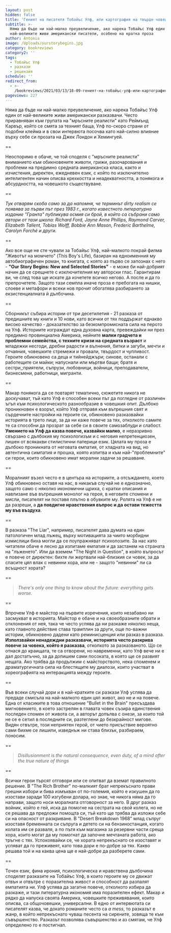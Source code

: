```yaml
---
layout: post
hidden: false
title: 'Геният на писателя Тобайъс Улф, или картография на твърде човешкото'
subtitle: >-
  Няма да бъде ни най-малко преувеличение, ако нарека Тобайъс Улф един от
  най-великите живи американски писатели, особено на кратка проза
author: Antonia
image: /Uploads/ourstorybegins.jpg
category: bookreviews
category2: ''
tags:
  - Тобайъс Улф
  - разкази
  - рецензия
schedule: ''
redirect_from:
  - >-
    /bookreviews/2021/03/13/18-09-геният-на-тобайъс-улф-или-картография-на-твърде-човешкото
pageviews: 227
---
```

Няма да бъде ни най-малко преувеличение, ако нарека Тобайъс Улф един от най-великите живи американски разказвачи. Често приравняван към групата на "мръсните реалисти" като Реймънд Карвър, който се смята за техният баща, Улф по-скоро страни от подобни клейма и в свои интервюта посочва като най-силно влияние върху себе си прозата на Джек Лондон и Хемингуей. 

\==

Неоспоримо е обаче, че той споделя с "мръсните реалисти" вниманието към обикновените животи, грижи, разочарования и проблеми на предимно средната американска класа, както и изчистения, директен, ежедневен език, с който по изключително интелигентен начин описва крехкостта и неадекватността, а понякога и абсурдността, на човешкото съществуване. 

\==

*Тук отварям скоба само за да напомня, че терминът dirty realism се появява за първи път през 1983 г., когато известното литературно издание "Гранта" публикува осмия си брой, в който са събрани само автори от тази школа: Richard Ford, Jayne Anne Phillips, Raymond Carver, Elizabeth Tallent, Tobias Wolff, Bobbie Ann Mason, Frederic Barthelme, Carolyn Forché и други.*

\==

Ако все още не сте чували за Тобайъс Улф, най-малкото покрай филма "Животът на момчето" (This Boy's Life), базиран на едноименния му автобиографичен роман, то книгата, с която аз първо се запознах с него - **"Our Story Begins: New and Selected Stories"** - е може би най-добрият начин да се срещнете с изключителния му авторски глас. Гарантирам ви, че след това ще искате да изчетете всичко негово. А после и да го препрочетете. Защото тази семпла иначе проза е пребогата на нишки, слоеве и метафори и всеки нов прочит обогатява разбирането за екзистенциалната й дълбочина. 

\==

Сборникът събира истории от три десетилетия - 21 разказа от предишните му книги и 10 нови, като всички от тях поддържат еднакво високо качество - доказателство за безкомпромисната сила на перото на Улф. Историите изграждат една духовна карта, превеждайки ни през предимно провинциална Америка, нейните **малки градчета и проблемни семейства, с техните кризи на средната възраст** и младежки несгоди, дребни радости и вълнения, битки и загуби, мечти и отчаяния, човешките стремежи и провали, твърдост и чупливост. Героите обикновено са деца и тийнейджъри; синове, останали с работещите си майки; напуснали или мъртви бащи; братя и сестри,;приятели, съпрузи, любовници, войници, преподаватели, бизнесмени, работници, мигранти. 

\==

Макар понякога да се повтарят тематично, сюжетите никога не доскучават, тъй като Улф е способен всеки път да погледне от различен ъгъл към психологическото разнообразие в човешкия опит. Дълбоко проникновен е взорът, който Улф отправя към вътрешния свят и сърдечните настройки на героите си, обикновено разказвайки историята в трето лице, за да ни каже повече за тях, отколкото самите те са способни да прозрат за себе си в своите самозаблуди и слабост. **Умението на Улф да казва повече, казвайки малко**, е неразривно свързано с дълбокия му психологизъм и с неговия непретенциозен, лишен от всякакви стилистични патерици език. Цялата му проза е дълбоко проникната от неговата емпатия, от хладната на вид, но автентична симпатия и прошка, която изпитва и към най-"проблемните" си герои, които обикновено имат морални задачи за решаване. 

\==

Моралният възел често е в центъра на историите, а отсъждането, което Улф обикновено оставя на нас, в никакъв случай не е еднозначно, защото само с няколко икономични щриха, с кратки описания и навлизане във вътрешния монолог на героя, в неговите спомени и мисли, писателят ни поставя плътно в обувките му. Ролята на Улф е не да разреши, а **да повдигне нравствения въпрос и да остави тежестта му във въздуха**. 

\==

В разказа "The Liar", например, писателят дава думата на един патологичен млад лъжец, върху мотивацията за чиито морбидни измислици биха могли да се поупражняват психолозите. За нас като читатели обаче е лесно да изпитаме емпатия и да застанем на страната на "лъженето". Или да вземем "The Night in Question", в който въпросът е повече от директен: бихте ли жертвали най-близкия си човек, за да спасите цял влак с невинни хора, или не - защото "невинни" ли са всъщност хората?

\==

> *There's only one thing to know about the future: everything gets worse.*

\==

Впрочем Улф е майстор на първите изречения, които незабавно ни засмукват в историята. Майстор е обаче и на своеобразните обрати и отклонения от нея, така че често успява да ни разкаже няколко неща, като главното действие става трамплин за други, още по-важни истории, обикновено дадени като реминисценция или разказ в разказа. **Използвайки ненадеждни разказвачи, историята често разкрива повече за човека, който я разказва**, отколкото за разказваното. Що се отнася до краищата, те са отворени, но навременни, като Улф вече ни е дал достатъчно, за да допишем сами посоката, в която ще се развият нещата. Ако трябва да продължим с майсторството, нека споменем и драматургичната сила на блестящите му диалози, които участват в хореографията на интеракцията между героите.

\==

Във всеки случай дори и в най-кратките си разкази Улф успява да предаде смисъла на най-малкото един цял живот, ако не и на повече. Една от класиките в това отношение "Bullet in the Brain" пресъздава мигновението, в което застрелян в главата човек съзира единствения последен спомен от живота си, а авторът допълва с онези, за които той не се е сетил в последните си, разтеглени до безкрайност мигове. Видян отвътре, този неприятен герой, от чието присъствие вероятно сами бихме се лишили, изведнъж ни става близък, разбираем, поносим.

\==

> *Disillusionment is the natural consequence, even duty, of a mind after the true nature of things*

\==

Всички герои търсят отговори или се опитват да вземат правилното решение. В "The Rich Brother"
по-малкият брат непрекъснато прави грешни избори и бива измъкван от по-големия, който е изкушен да го изостави заради 100 изгубени долара, но знае, че никога няма да го направи, защото носи моралната отговорност за него. В друг разказ войник, който е гей, иска да помогне на сестрата на свой колега, но не се решава да предложи помощта си, тъй като ще трябва да изложи себе си на опасност от разкриване. В "Desert Breakdown 1968" млад съпруг изоставя бременната си съпруга и детето си на бензиностанция, когато колата им се разваля, а по пътя към магазина за резервни части среща хора, които могат да му помогнат да започне мечтаната работа, ако тръгне с тях. Успокоявайки се, че хората непрекъснато се изоставят и успяват да го преживеят, като това дори е по-добре за тях. Какво решава той и на каква цена ще е най-добре да разберете сами.

\==

Точен език, фина ирония, психологическа и нравствена дълбочина споделят разказите на Тобайъс Улф, в които героите му се движат отвън и отвътре с поразителна живост и способност да разпалят емпатията ни. Улф успява да загатне повече, отколкото избира да разкаже, и тази литературна икономия има поразителен ефект. Макар и рядко да напуска своята Америка, човешките преживявания, които описва, са общочовешки, универсални. В едно от интервютата си писателят казва, че докато романите често са *a mess*, то разказът е жанр, в който непрекъснато чуваш песента на сирените, зовяща те към съвършенство. Разказът позволява съвършенство и аз смятам, че Улф определено го е постигнал.